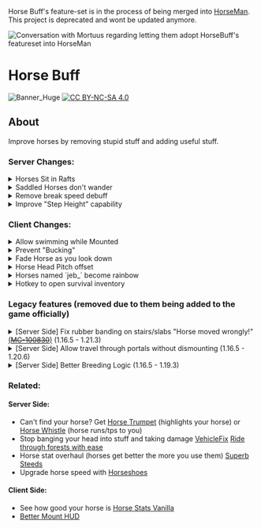 Horse Buff's feature-set is in the process of being merged into [HorseMan](https://modrinth.com/mod/horseman). This project is deprecated and wont be updated anymore.

![Conversation with Mortuus regarding letting them adopt HorseBuff's featureset into HorseMan](https://cdn.modrinth.com/data/cached_images/902a5c74ae1c45d6e39a63f863a79c2bf4679a03.png)

# Horse Buff
![Banner_Huge](https://user-images.githubusercontent.com/37855219/141597249-7a6a7d25-8da8-43ac-a10f-bd12d3e1577f.png)
[![CC BY-NC-SA 4.0][cc-by-nc-sa-image]][cc-by-nc-sa]

[cc-by-nc-sa]: http://creativecommons.org/licenses/by-nc-sa/4.0/
[cc-by-nc-sa-image]: https://licensebuttons.net/l/by-nc-sa/4.0/88x31.png

## About
Improve horses by removing stupid stuff and adding useful stuff.

### Server Changes:
<details>
  <summary>Horses Sit in Rafts</summary>

  Rafts only because its impossible to break boats when they are in a boat. Works with horses, donkeys, mules, zombie horses, skeleton horses, camels and llamas.

  ![player sitting in a bamboo raft in a river with a horse](https://cdn.modrinth.com/data/cached_images/d2faef4b56e873ee8a20816b5276e52aa1b20bbc.png)
</details>

<details>
  <summary> Saddled Horses don't wander</summary>

  ![horse standing in place with a saddle on, extremely sped up](https://i.imgur.com/E0ZGzMU.gif)
</details>

<details>
  <summary>Remove break speed debuff</summary>

  Normally being mounted on a horse makes you mine at 1/5 the speed.
  Now you can actually do stuff on horseback

  ![side by side of mining sand on a horse with/without it enabled. It is significantly faster on horseback](https://i.imgur.com/DKqrGOD.gif)
</details>

<details>
  <summary>Improve "Step Height" capability</summary>

  Increases horse step-height from 1 block to 1.1 blocks.\
  This makes riding horses around path blocks way less frustrating.

  ![side by side comparison of going down a path with the mod. Horse stops dead at a 1.1 block jump with it off, continues going without a hitch with it on](https://i.imgur.com/nvssVeA.gif)
</details>

### Client Changes:
<details>
  <summary>Allow swimming while Mounted</summary>

  Normally Horses will sink in water when you are riding them.
  This makes you float on the surface as if they weren't mounted.
  The default config turns this ability off for undead horses and camels.

  ![swimming in river on horseback without sinking](https://cdn.modrinth.com/data/IrrG0G8l/images/7235272ecbaa4682e915335f31b0b5e730b43a51.gif)
</details>

<details>
  <summary> Prevent "Bucking" </summary>

  Normally horses will randomly "Buck", stopping dead in their tracks while you are riding them.
  This prevents them from doing that.
</details>

<details>
  <summary> Fade Horse as you look down</summary>

  The same applies to donkeys, mules, zombie horses, skeleton horses, camels and llamas.

  ![going down a hill into a cave, looking down through horse for better navigation](https://i.imgur.com/kwtmFVd.gif)
</details>

<details>
  <summary>Horse Head Pitch offset</summary>

  Option to lower horse's head down up to 45 degrees to improve visibility.
  Works with horses, donkeys, mules, zombie horses and skeleton horses.

  ![comparison of 0 vs 45 degree offset](https://user-images.githubusercontent.com/37855219/163890939-87f3b255-176a-49df-ad4d-ec5b41a3b54a.png)
</details>

<details>
  <summary> Horses named `jeb_` become rainbow</summary>

  The same can be applied to donkeys, mules, camels, llamas, zombie horses and skeleton horses.

  ![Jeb_ rainbow horse, like the sheep easter egg](https://i.imgur.com/QTk8w33.gif)

</details>

<details>
  <summary>Hotkey to open survival inventory</summary>

  ![image](https://i.imgur.com/8oOswAR.png)
  * Pre 1.20.2
    * Horse Buff pulls from your Minecraft keybinds, so if you change your inventory/sprint key, that will change what you need to press to access your survival inventory
  * Post 1.20.2
    * A keybind for opening your inventory while on a horse has been added. ALT + Inv (ALT + E) is now the default, but you can change it to whatever you like
</details>

### Legacy features (removed due to them being added to the game officially)
<details>
  <summary>
    [Server Side] Fix rubber banding on stairs/slabs "Horse moved wrongly!"
    <a href="https://bugs.mojang.com/browse/MC-100830">(<s>MC-100830</s>)</a> (1.16.5 - 1.21.3)
  </summary>

![side by side comparison of going up a staircase with/without the mod. The without frequently goes back a couple of steps in a disorienting manner. The with doesn't have that and results in travel being faster](https://i.imgur.com/bXu7lt4.gif)
</details>
<details>
  <summary>
    [Server Side]
    Allow travel through portals without dismounting
    (1.16.5 - 1.20.6)
  </summary>

  <a href="https://bugs.mojang.com/browse MC-67">Minecraft Bug Tracker (MC-67) [Fixed]</a>
  ![going through a nether portal on horseback without dismounting](https://i.imgur.com/cvph0Ye.gif)
  ![going through an end portal on horseback without dismounting](https://i.imgur.com/JeJNEgO.gif)
</details>

<details>
  <summary>
    [Server Side]
    Better Breeding Logic
    (1.16.5 - 1.19.3)
  </summary>

  1. Take average of the parents' traits
  2. Random amount added/subtracted from said average
        - +/- 10% of range between max and min
  3. clamp to vanilla min/max stat
</details>

### Related:
#### Server Side:
- Can't find your horse? Get [Horse Trumpet](https://modrinth.com/datapack/horse-trumpet) (highlights your horse) or [Horse Whistle](https://modrinth.com/mod/eugenes-whistle-spur) (horse runs/tps to you)
- Stop banging your head into stuff and taking damage [VehicleFix](https://modrinth.com/mod/vehiclefix) [Ride through forests with ease](https://modrinth.com/mod/leaf-me-alone)
- Horse stat overhaul (horses get better the more you use them) [Superb Steeds](https://modrinth.com/mod/superb-steeds)
- Upgrade horse speed with [Horseshoes](https://modrinth.com/mod/horseshoes)

#### Client Side:
- See how good your horse is [Horse Stats Vanilla](https://modrinth.com/mod/horsestatsvanilla)
- [Better Mount HUD](https://modrinth.com/mod/better-mount-hud)
